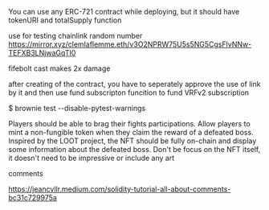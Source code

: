 You can use any ERC-721 contract while deploying, but it should have tokenURI and totalSupply function 


use for testing chainlink random number
https://mirror.xyz/clemlaflemme.eth/v3O2NPRW75U5s5NG5CgsFlvNNw-TEFXB3LNjwaGqTI0


fifebolt cast makes 2x damage




 after creating of the contract, you have to seperately approve the use of link by it 
 and then use fund subscripton funcition to fund VRFv2 subscription



 $ brownie test --disable-pytest-warnings




 Players should be able to brag their fights participations. Allow players to mint a non-fungible token when they claim the reward of a defeated boss. Inspired by the LOOT project, the NFT should be fully on-chain and display some information about the defeated boss. Don't be focus on the NFT itself, it doesn't need to be impressive or include any art




 comments 

 https://jeancvllr.medium.com/solidity-tutorial-all-about-comments-bc31c729975a